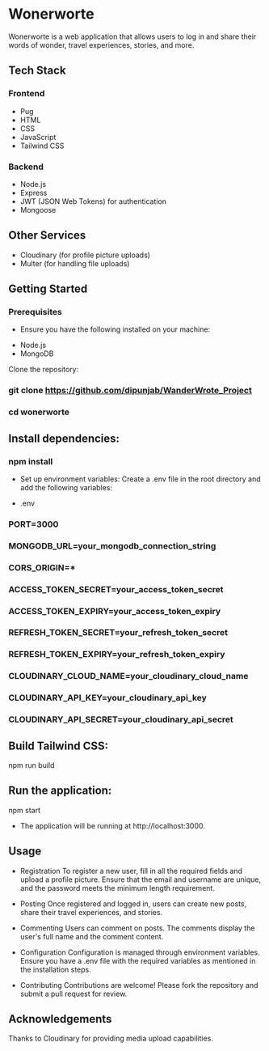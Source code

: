 # Wonerworte

Wonerworte is a web application that allows users to log in and share their words of wonder, travel experiences, stories, and more.

## Tech Stack

### Frontend
- Pug
- HTML
- CSS
- JavaScript
- Tailwind CSS

### Backend
- Node.js
- Express
- JWT (JSON Web Tokens) for authentication
- Mongoose

## Other Services
- Cloudinary (for profile picture uploads)
- Multer (for handling file uploads)

## Getting Started
  ### Prerequisites
   + Ensure you have the following installed on your machine:
    
- Node.js
- MongoDB

Clone the repository:

### git clone https://github.com/dipunjab/WanderWrote_Project
### cd wonerworte

## Install dependencies:
  ### npm install

- Set up environment variables:
    Create a .env file in the root directory and add the following variables:

+ .env

### PORT=3000
### MONGODB_URL=your_mongodb_connection_string
### CORS_ORIGIN=*

### ACCESS_TOKEN_SECRET=your_access_token_secret
### ACCESS_TOKEN_EXPIRY=your_access_token_expiry
### REFRESH_TOKEN_SECRET=your_refresh_token_secret
### REFRESH_TOKEN_EXPIRY=your_refresh_token_expiry

### CLOUDINARY_CLOUD_NAME=your_cloudinary_cloud_name
### CLOUDINARY_API_KEY=your_cloudinary_api_key
### CLOUDINARY_API_SECRET=your_cloudinary_api_secret

## Build Tailwind CSS:
   npm run build

## Run the application:
   npm start
   
- The application will be running at http://localhost:3000.

## Usage
- Registration
    To register a new user, fill in all the required fields and upload a profile picture. Ensure that the email and username are unique, and the password meets the minimum length requirement.

- Posting
    Once registered and logged in, users can create new posts, share their travel experiences, and stories.

- Commenting
    Users can comment on posts. The comments display the user's full name and the comment content.

+ Configuration
    Configuration is managed through environment variables. Ensure you have a .env file with the required variables as mentioned in the installation steps.

+ Contributing
Contributions are welcome! Please fork the repository and submit a pull request for review.


## Acknowledgements
Thanks to Cloudinary for providing media upload capabilities.
